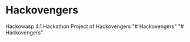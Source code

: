 # Hackovengers
Hackowasp 4.1 Hackathon Project of Hackovengers 
"# Hackovengers" 
"# Hackovengers" 
